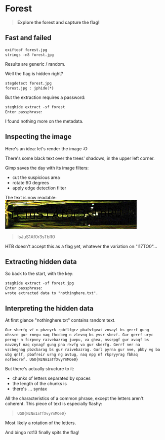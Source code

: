 # Forest

> **Explore the forest and capture the flag!**

## Fast and failed

```
exiftoof forest.jpg
strings -n8 forest.jpg
```

Results are generic / random.

Well the flag is hidden right?

```
stegdetect forest.jpg
forest.jpg : jphide(*)
```

But the extraction requires a password:

```
steghide extract -sf forest
Enter passphrase:
```

I found nothing more on the metadata.

## Inspecting the image

Here's an idea: let's render the image :O

There's some black text over the trees' shadows, in the upper left corner.

Gimp saves the day with its image filters:
- cut the suspicious area
- rotate 90 degrees
- apply edge detection filter

The text is now readable:
![just-a-forest](just-a-forest.png)

> IsJuS1Af0r3sTbR0

HTB doesn't accept this as a flag yet, whatever the variation on "I17TO0"...

## Extracting hidden data

So back to the start, with the key:

```
steghide extract -sf forest.jpg
Enter passphrase:
wrote extracted data to "nothinghere.txt".
```

## Interpreting the hidden data

At first glance "nothinghere.txt" contains random text.

```
Gur sberfg vf n pbzcyrk rpbflfgrz pbafvfgvat znvayl bs gerrf gung ohssre gur rnegu naq fhccbeg n zlevnq bs yvsr sbezf. Gur gerrf uryc perngr n fcrpvny raivebazrag juvpu, va ghea, nssrpgf gur xvaqf bs navznyf naq cynagf gung pna rkvfg va gur sberfg. Gerrf ner na vzcbegnag pbzcbarag bs gur raivebazrag. Gurl pyrna gur nve, pbby vg ba ubg qnlf, pbafreir urng ng avtug, naq npg nf rkpryyrag fbhaq nofbeoref. UGO{NzNm1aTfXvyYmMOe0}
```

But there's actually structure to it:
- chunks of letters separated by spaces
- the length of the chunks is
- there's `.,` syntax

All the characteristics of a common phrase, except the letters aren't coherent.
This piece of text is especially flashy:

> `UGO{NzNm1aTfXvyYmMOe0}`

Most likely a rotation of the letters.

And bingo rot13 finally spits the flag!
